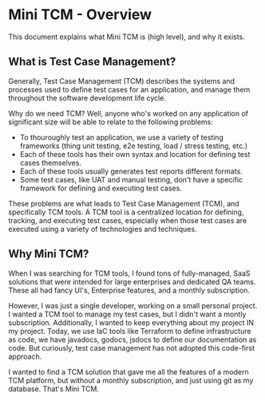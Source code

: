 # Mini TCM - Overview

This document explains what Mini TCM is (high level), and why it exists.


## What is Test Case Management?

Generally, Test Case Management (TCM) describes the systems and processes used to define test cases for an application, and manage them throughout the software development life cycle.

Why do we need TCM? Well, anyone who's worked on any application of significant size will be able to relate to the following problems:

- To thouroughly test an application, we use a variety of testing frameworks (thing unit testing, e2e testing, load / stress testing, etc.)
- Each of these tools has their own syntax and location for defining test cases themselves.
- Each of these tools usually generates test reports different formats.
- Some test cases, like UAT and manual testing, don't have a specific framework for defining and executing test cases.


These problems are what leads to Test Case Management (TCM), and specifically TCM tools. A TCM tool is a centralized location for defining, tracking, and executing test cases, especially when those test cases are executed using a variety of technologies and techniques. 


## Why Mini TCM?

When I was searching for TCM tools, I found tons of fully-managed, SaaS solutions that were intended for large enterprises and dedicated QA teams. These all had fancy UI's, Enterprise features, and a monthly subscription.

However, I was just a single developer, working on a small personal project. I wanted a TCM tool to manage my test cases, but I didn't want a montly subscription. Additionally, I wanted to keep everything about my project IN my project. Today, we use IaC tools like Terraform to define infrastructure as code, we have javadocs, godocs, jsdocs to define our documentation as code. But curiously, test case management has not adopted this code-first approach.

I wanted to find a TCM solution that gave me all the features of a modern TCM platform, but without a monthly subscription, and just using git as my database. That's Mini TCM.

